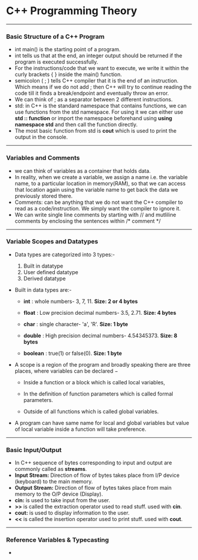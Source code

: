 # **C++ Programming Theory**

***

### **Basic Structure of a C++ Program**

- int main() is the starting point of a program.
- int tells us that at the end, an integer output should be returned if the program is executed successfully.
- For the instructions/code that we want to execute, we write it within the curly brackets { } inside the main() function.
- semicolon ( ; ) tells C++ compiler that it is the end of an instruction. Which means if we do not add ; then C++ will try to continue reading the code till it finds a break/endpoint and eventually throw an error.
- We can think of ; as a separator between 2 different instructions.
- std: in C++ is the standard namespace that contains functions, we can use functions from the std namespace. For using it we can either use **std :: function** or import the namespace beforehand using **using namespace std** and then call the function directly.
- The most basic function from std is **cout** which is used to print the output in the console.

***

### **Variables and Comments**

- we can think of variables as a container that holds data.
- In reality, when we create a variable, we assign a name i.e. the variable name, to a particular location in memory(RAM), so that we can access that location again using the variable name to get back the data we previously stored there.
- Comments: can be anything that we do not want the C++ compiler to read as a code/instruction. We simply want the compiler to ignore it. 
- We can write single line comments by starting with // and mutliline comments by enclosing the sentences within /* comment */

***

### **Variable Scopes and Datatypes**

- Data types are categorized into 3 types:-
    1. Built in datatype
    2. User defined datatype
    3. Derived datatype

- Built in data types are:-
    - **int** : whole numbers- 3, 7, 11. **Size: 2 or 4 bytes**
            
    - **float** : Low precision decimal numbers- 3.5, 2.71. **Size: 4 bytes**
    - **char** : single character- 'a', 'R'. **Size: 1 byte**
    - **double** : High precision decimal numbers- 4.54345373. **Size: 8 bytes**
    - **boolean** : true(1) or false(0). **Size: 1 byte**

- A scope is a region of the program and broadly speaking there are three places, where variables can be declared −

    - Inside a function or a block which is called local variables,

    - In the definition of function parameters which is called formal parameters.

    - Outside of all functions which is called global variables.

- A program can have same name for local and global variables but value of local variable inside a function will take preference.

***

### **Basic Input/Output**

- In C++ sequence of bytes corresponding to input and output are commonly called as **streams**.
- **Input Stream:** Direction of flow of bytes takes place from I/P device (keyboard) to the main memory.
- **Output Stream:** Direction of flow of bytes takes place from main memory to the O/P device (Display).
- **cin:** is used to take input from the user.
- **>>** is called the extraction operator used to read stuff. used with **cin**.
- **cout:** is used to display information to the user.
- **<<** is called the insertion operator used to print stuff. used with **cout**.

***

### **Reference Variables & Typecasting**

- 